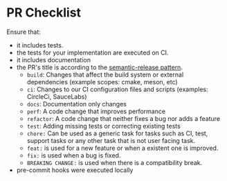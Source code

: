 <!-- Describe what this PR aims to resolve. E.g. This PR aims to ...  -->

<!-- Which issue this PR aims to resolve or fix. E.g. This PR resolves #... -->

# PR Checklist

Ensure that:

- it includes tests.
- the tests for your implementation are executed on CI.
- it includes documentation
- the PR's title is according to the [semantic-release pattern][semantic-release-message].
  - `build`: Changes that affect the build system or external dependencies (example scopes: cmake, meson, etc)
  - `ci`: Changes to our CI configuration files and scripts (examples: CircleCi, SauceLabs)
  - `docs`: Documentation only changes
  - `perf`: A code change that improves performance
  - `refactor`: A code change that neither fixes a bug nor adds a feature
  - `test`: Adding missing tests or correcting existing tests
  - `chore:` Can be used as a generic task for tasks such as CI, test, support tasks or any other task that is not user facing task.
  - `feat:` is used for a new feature or when a existent one is improved.
  - `fix:` is used when a bug is fixed.
  - `BREAKING CHANGE:` is used when there is a compatibility break.
- pre-commit hooks were executed locally


<!-- Add any other extra information that would help to understand the changes proposed by the PR -->


[semantic-release-message]: https://github.com/semantic-release/semantic-release/blob/master/README.md#commit-message-format "Semantic Release Commit Message Format"
